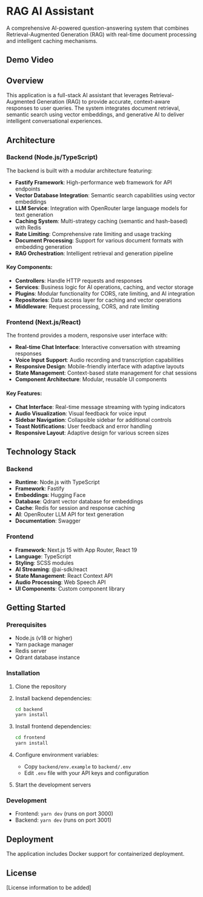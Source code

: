 # RAG AI Assistant

A comprehensive AI-powered question-answering system that combines Retrieval-Augmented Generation (RAG) with real-time document processing and intelligent caching mechanisms.

## Demo Video


## Overview

This application is a full-stack AI assistant that leverages Retrieval-Augmented Generation (RAG) to provide accurate, context-aware responses to user queries. The system integrates document retrieval, semantic search using vector embeddings, and generative AI to deliver intelligent conversational experiences.

## Architecture

### Backend (Node.js/TypeScript)

The backend is built with a modular architecture featuring:

- **Fastify Framework**: High-performance web framework for API endpoints
- **Vector Database Integration**: Semantic search capabilities using vector embeddings
- **LLM Service**: Integration with OpenRouter large language models for text generation
- **Caching System**: Multi-strategy caching (semantic and hash-based) with Redis
- **Rate Limiting**: Comprehensive rate limiting and usage tracking
- **Document Processing**: Support for various document formats with embedding generation
- **RAG Orchestration**: Intelligent retrieval and generation pipeline

#### Key Components:
- **Controllers**: Handle HTTP requests and responses
- **Services**: Business logic for AI operations, caching, and vector storage
- **Plugins**: Modular functionality for CORS, rate limiting, and AI integration
- **Repositories**: Data access layer for caching and vector operations
- **Middleware**: Request processing, CORS, and rate limiting

### Frontend (Next.js/React)

The frontend provides a modern, responsive user interface with:

- **Real-time Chat Interface**: Interactive conversation with streaming responses
- **Voice Input Support**: Audio recording and transcription capabilities
- **Responsive Design**: Mobile-friendly interface with adaptive layouts
- **State Management**: Context-based state management for chat sessions
- **Component Architecture**: Modular, reusable UI components

#### Key Features:
- **Chat Interface**: Real-time message streaming with typing indicators
- **Audio Visualization**: Visual feedback for voice input
- **Sidebar Navigation**: Collapsible sidebar for additional controls
- **Toast Notifications**: User feedback and error handling
- **Responsive Layout**: Adaptive design for various screen sizes

## Technology Stack

### Backend
- **Runtime**: Node.js with TypeScript
- **Framework**: Fastify
- **Embeddings**: Hugging Face
- **Database**: Qdrant vector database for embeddings
- **Cache**: Redis for session and response caching
- **AI**: OpenRouter LLM API for text generation
- **Documentation**: Swagger

### Frontend
- **Framework**: Next.js 15 with App Router, React 19
- **Language**: TypeScript
- **Styling**: SCSS modules
- **AI Streaming**: @ai-sdk/react
- **State Management**: React Context API
- **Audio Processing**: Web Speech API
- **UI Components**: Custom component library

## Getting Started

### Prerequisites
- Node.js (v18 or higher)
- Yarn package manager
- Redis server
- Qdrant database instance

### Installation

1. Clone the repository
2. Install backend dependencies:
   ```bash
   cd backend
   yarn install
   ```

3. Install frontend dependencies:
   ```bash
   cd frontend
   yarn install
   ```

4. Configure environment variables:
   - Copy `backend/env.example` to `backend/.env`
   - Edit `.env` file with your API keys and configuration
5. Start the development servers

### Development

- Frontend: `yarn dev` (runs on port 3000)
- Backend: `yarn dev` (runs on port 3001)

## Deployment

The application includes Docker support for containerized deployment.

## License

[License information to be added] 